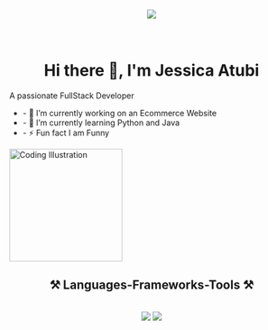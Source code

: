 

<h1 align="center">
  <img src="https://img.freepik.com/premium-photo/man-is-seated-front-two-computer-monitors-actively-engaged-work-office-desk-programmer-debugging-code-multiple-screens-ai-generated_538213-28095.jpg"/>
</h1>
<br/>
<h1 align="center">  Hi there 👋, I'm Jessica Atubi </h1>

<p>A passionate FullStack Developer </p>

<div display="flex">
  <div>
<ul>
  <li>  - 🔭 I’m currently working on an Ecommerce Website </li>
  <li>- 🌱 I’m currently learning Python and Java </li>
  <li>- ⚡ Fun fact I am Funny</li>
</ul>
  </div>
  <div>
    <img src="https://cdn3d.iconscout.com/3d/premium/thumb/programmer-doing-coding-3d-illustration-download-in-png-blend-fbx-gltf-file-formats--website-web-development-pack-crime-security-illustrations-10193071.png?f=webp" width="200" alt="Coding Illustration"/>
  </div>
</div>
<h2 align="center">⚒️ Languages-Frameworks-Tools ⚒️</h2>
<br/>
<div align="center">
    <img src="https://skillicons.dev/icons?i=react,bootstrap,mui,html,css,vscode,github,figma,tailwind,git" />
    <img src="https://skillicons.dev/icons?i=nodejs,python,javascript, express,firebase,mongodb,java,nextjs,mysql" /><br>
</div>

